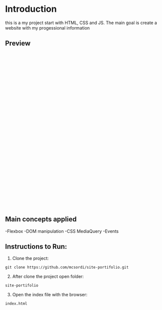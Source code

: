# Introduction

this is a my project start with HTML, CSS and JS. The main goal is create a website with my progessional information

## Preview

<img scr="preview.PNG" height="500"/>

## Main concepts applied

-Flexbox
-DOM manipulation
-CSS MediaQuery
-Events

## Instructions to Run:

1. Clone the project:

```
git clone https://github.com/mcsordi/site-portifolio.git
```

2. After clone the project open folder:

```
site-portifolio
```

3. Open the index file with the browser:

```
index.html
```
